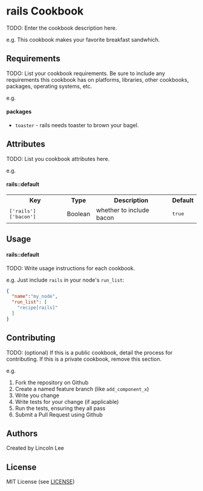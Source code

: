 rails Cookbook
==============
TODO: Enter the cookbook description here.

e.g.
This cookbook makes your favorite breakfast sandwhich.

Requirements
------------
TODO: List your cookbook requirements. Be sure to include any requirements this cookbook has on platforms, libraries, other cookbooks, packages, operating systems, etc.

e.g.
#### packages
- `toaster` - rails needs toaster to brown your bagel.

Attributes
----------
TODO: List you cookbook attributes here.

e.g.
#### rails::default
<table>
  <tr>
    <th>Key</th>
    <th>Type</th>
    <th>Description</th>
    <th>Default</th>
  </tr>
  <tr>
    <td><tt>['rails']['bacon']</tt></td>
    <td>Boolean</td>
    <td>whether to include bacon</td>
    <td><tt>true</tt></td>
  </tr>
</table>

Usage
-----
#### rails::default
TODO: Write usage instructions for each cookbook.

e.g.
Just include `rails` in your node's `run_list`:

```json
{
  "name":"my_node",
  "run_list": [
    "recipe[rails]"
  ]
}
```

Contributing
------------
TODO: (optional) If this is a public cookbook, detail the process for contributing. If this is a private cookbook, remove this section.

e.g.
1. Fork the repository on Github
2. Create a named feature branch (like `add_component_x`)
3. Write you change
4. Write tests for your change (if applicable)
5. Run the tests, ensuring they all pass
6. Submit a Pull Request using Github

Authors
-------
Created by Lincoln Lee

License
-------
MIT License (see [LICENSE](https://github.com/linc01n/rails-chef/blob/master/LICENSE))
